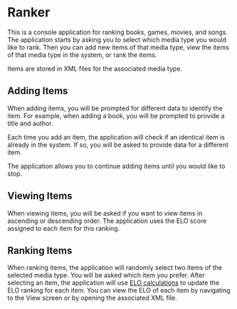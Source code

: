 # Ranker

This is a console application for ranking books, games, movies, and songs. 
The application starts by asking you to select which media type you would like to rank. 
Then you can add new items of that media type, view the items of that media type in the system, or rank the items. 

Items are stored in XML files for the associated media type. 

## Adding Items

When adding items, you will be prompted for different data to identify the item. 
For example, when adding a book, you will be prompted to provide a title and author. 

Each time you add an item, the application will check if an identical item is already in the system. If so, you will be asked to provide data for a different item.

The application allows you to continue adding items until you would like to stop. 
## Viewing Items
When viewing items, you will be asked if you want to view items in ascending or descending order. 
The application uses the ELO score assigned to each item for this ranking. 

## Ranking Items

When ranking items, the application will randomly select two items of the selected media type. 
You will be asked which item you prefer. 
After selecting an item, the application will use [ELO calculations](https://en.wikipedia.org/wiki/Elo_rating_system) to update the ELO ranking for each item. 
You can view the ELO of each item by navigating to the View screen or by opening the associated XML file. 